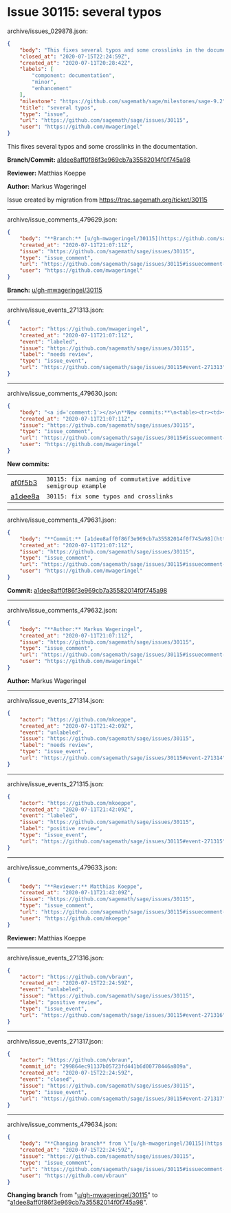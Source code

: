 # Issue 30115: several typos

archive/issues_029878.json:
```json
{
    "body": "This fixes several typos and some crosslinks in the documentation.\n\n**Branch/Commit:** [a1dee8aff0f86f3e969cb7a35582014f0f745a98](https://github.com/sagemath/sagetrac-mirror/commit/a1dee8aff0f86f3e969cb7a35582014f0f745a98)\n\n**Reviewer:** Matthias Koeppe\n\n**Author:** Markus Wageringel\n\nIssue created by migration from https://trac.sagemath.org/ticket/30115\n\n",
    "closed_at": "2020-07-15T22:24:59Z",
    "created_at": "2020-07-11T20:28:42Z",
    "labels": [
        "component: documentation",
        "minor",
        "enhancement"
    ],
    "milestone": "https://github.com/sagemath/sage/milestones/sage-9.2",
    "title": "several typos",
    "type": "issue",
    "url": "https://github.com/sagemath/sage/issues/30115",
    "user": "https://github.com/mwageringel"
}
```
This fixes several typos and some crosslinks in the documentation.

**Branch/Commit:** [a1dee8aff0f86f3e969cb7a35582014f0f745a98](https://github.com/sagemath/sagetrac-mirror/commit/a1dee8aff0f86f3e969cb7a35582014f0f745a98)

**Reviewer:** Matthias Koeppe

**Author:** Markus Wageringel

Issue created by migration from https://trac.sagemath.org/ticket/30115





---

archive/issue_comments_479629.json:
```json
{
    "body": "**Branch:** [u/gh-mwageringel/30115](https://github.com/sagemath/sagetrac-mirror/tree/u/gh-mwageringel/30115)",
    "created_at": "2020-07-11T21:07:11Z",
    "issue": "https://github.com/sagemath/sage/issues/30115",
    "type": "issue_comment",
    "url": "https://github.com/sagemath/sage/issues/30115#issuecomment-479629",
    "user": "https://github.com/mwageringel"
}
```

**Branch:** [u/gh-mwageringel/30115](https://github.com/sagemath/sagetrac-mirror/tree/u/gh-mwageringel/30115)



---

archive/issue_events_271313.json:
```json
{
    "actor": "https://github.com/mwageringel",
    "created_at": "2020-07-11T21:07:11Z",
    "event": "labeled",
    "issue": "https://github.com/sagemath/sage/issues/30115",
    "label": "needs review",
    "type": "issue_event",
    "url": "https://github.com/sagemath/sage/issues/30115#event-271313"
}
```



---

archive/issue_comments_479630.json:
```json
{
    "body": "<a id='comment:1'></a>\n**New commits:**\n<table><tr><td><a href=\"https://github.com/sagemath/sagetrac-mirror/commit/af0f5b3bde68a183afa4e6a16342a4ef2b4c61aa\">af0f5b3</a></td><td><code>30115: fix naming of commutative additive semigroup example</code></td></tr><tr><td><a href=\"https://github.com/sagemath/sagetrac-mirror/commit/a1dee8aff0f86f3e969cb7a35582014f0f745a98\">a1dee8a</a></td><td><code>30115: fix some typos and crosslinks</code></td></tr></table>\n",
    "created_at": "2020-07-11T21:07:11Z",
    "issue": "https://github.com/sagemath/sage/issues/30115",
    "type": "issue_comment",
    "url": "https://github.com/sagemath/sage/issues/30115#issuecomment-479630",
    "user": "https://github.com/mwageringel"
}
```

<a id='comment:1'></a>
**New commits:**
<table><tr><td><a href="https://github.com/sagemath/sagetrac-mirror/commit/af0f5b3bde68a183afa4e6a16342a4ef2b4c61aa">af0f5b3</a></td><td><code>30115: fix naming of commutative additive semigroup example</code></td></tr><tr><td><a href="https://github.com/sagemath/sagetrac-mirror/commit/a1dee8aff0f86f3e969cb7a35582014f0f745a98">a1dee8a</a></td><td><code>30115: fix some typos and crosslinks</code></td></tr></table>




---

archive/issue_comments_479631.json:
```json
{
    "body": "**Commit:** [a1dee8aff0f86f3e969cb7a35582014f0f745a98](https://github.com/sagemath/sagetrac-mirror/commit/a1dee8aff0f86f3e969cb7a35582014f0f745a98)",
    "created_at": "2020-07-11T21:07:11Z",
    "issue": "https://github.com/sagemath/sage/issues/30115",
    "type": "issue_comment",
    "url": "https://github.com/sagemath/sage/issues/30115#issuecomment-479631",
    "user": "https://github.com/mwageringel"
}
```

**Commit:** [a1dee8aff0f86f3e969cb7a35582014f0f745a98](https://github.com/sagemath/sagetrac-mirror/commit/a1dee8aff0f86f3e969cb7a35582014f0f745a98)



---

archive/issue_comments_479632.json:
```json
{
    "body": "**Author:** Markus Wageringel",
    "created_at": "2020-07-11T21:07:11Z",
    "issue": "https://github.com/sagemath/sage/issues/30115",
    "type": "issue_comment",
    "url": "https://github.com/sagemath/sage/issues/30115#issuecomment-479632",
    "user": "https://github.com/mwageringel"
}
```

**Author:** Markus Wageringel



---

archive/issue_events_271314.json:
```json
{
    "actor": "https://github.com/mkoeppe",
    "created_at": "2020-07-11T21:42:09Z",
    "event": "unlabeled",
    "issue": "https://github.com/sagemath/sage/issues/30115",
    "label": "needs review",
    "type": "issue_event",
    "url": "https://github.com/sagemath/sage/issues/30115#event-271314"
}
```



---

archive/issue_events_271315.json:
```json
{
    "actor": "https://github.com/mkoeppe",
    "created_at": "2020-07-11T21:42:09Z",
    "event": "labeled",
    "issue": "https://github.com/sagemath/sage/issues/30115",
    "label": "positive review",
    "type": "issue_event",
    "url": "https://github.com/sagemath/sage/issues/30115#event-271315"
}
```



---

archive/issue_comments_479633.json:
```json
{
    "body": "**Reviewer:** Matthias Koeppe",
    "created_at": "2020-07-11T21:42:09Z",
    "issue": "https://github.com/sagemath/sage/issues/30115",
    "type": "issue_comment",
    "url": "https://github.com/sagemath/sage/issues/30115#issuecomment-479633",
    "user": "https://github.com/mkoeppe"
}
```

**Reviewer:** Matthias Koeppe



---

archive/issue_events_271316.json:
```json
{
    "actor": "https://github.com/vbraun",
    "created_at": "2020-07-15T22:24:59Z",
    "event": "unlabeled",
    "issue": "https://github.com/sagemath/sage/issues/30115",
    "label": "positive review",
    "type": "issue_event",
    "url": "https://github.com/sagemath/sage/issues/30115#event-271316"
}
```



---

archive/issue_events_271317.json:
```json
{
    "actor": "https://github.com/vbraun",
    "commit_id": "299864ec91137b05723fd441b6d00778446a809a",
    "created_at": "2020-07-15T22:24:59Z",
    "event": "closed",
    "issue": "https://github.com/sagemath/sage/issues/30115",
    "type": "issue_event",
    "url": "https://github.com/sagemath/sage/issues/30115#event-271317"
}
```



---

archive/issue_comments_479634.json:
```json
{
    "body": "**Changing branch** from \"[u/gh-mwageringel/30115](https://github.com/sagemath/sagetrac-mirror/tree/u/gh-mwageringel/30115)\" to \"[a1dee8aff0f86f3e969cb7a35582014f0f745a98](https://github.com/sagemath/sagetrac-mirror/commit/a1dee8aff0f86f3e969cb7a35582014f0f745a98)\".",
    "created_at": "2020-07-15T22:24:59Z",
    "issue": "https://github.com/sagemath/sage/issues/30115",
    "type": "issue_comment",
    "url": "https://github.com/sagemath/sage/issues/30115#issuecomment-479634",
    "user": "https://github.com/vbraun"
}
```

**Changing branch** from "[u/gh-mwageringel/30115](https://github.com/sagemath/sagetrac-mirror/tree/u/gh-mwageringel/30115)" to "[a1dee8aff0f86f3e969cb7a35582014f0f745a98](https://github.com/sagemath/sagetrac-mirror/commit/a1dee8aff0f86f3e969cb7a35582014f0f745a98)".
